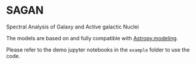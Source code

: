 # SAGAN
Spectral Analysis of Galaxy and Active galactic Nuclei

The models are based on and fully compatible with [Astropy.modeling](https://docs.astropy.org/en/stable/modeling/index.html).

Please refer to the demo jupyter notebooks in the `example` folder to use the code.
